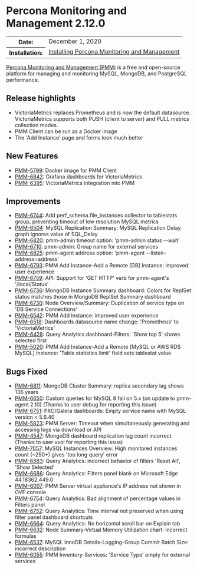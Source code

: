 # Percona Monitoring and Management 2.12.0

<table class="docutils field-list" frame="void" rules="none">
  <colgroup>
    <col class="field-name">
    <col class="field-body">
  </colgroup>
  <tbody valign="top">
    <tr class="field-odd field">
      <th class="field-name">Date:</th>
      <td class="field-body">December 1, 2020</td>
    </tr>
    <tr class="field-even field">
      <th class="field-name">Installation:</th>
      <td class="field-body">
        <a class="reference external" href="https://www.percona.com/software/pmm/quickstart">Installing Percona Monitoring and Management</a></td>
    </tr>
  </tbody>
</table>

[Percona Monitoring and Management (PMM)](https://www.percona.com/doc/percona-monitoring-and-management/2.x)
is a free and open-source platform for managing and monitoring MySQL, MongoDB, and PostgreSQL
performance.

## Release highlights

- VictoriaMetrics replaces Prometheus and is now the default datasource. VictoriaMetrics supports both PUSH (client to server) and PULL metrics collection modes.
- PMM Client can be run as a Docker image
- The 'Add Instance' page and forms look much better

## New Features

* [PMM-5799](https://jira.percona.com/browse/PMM-5799): Docker image for PMM Client
* [PMM-6842](https://jira.percona.com/browse/PMM-6842): Grafana dashboards for VictoriaMetrics
* [PMM-6395](https://jira.percona.com/browse/PMM-6395): VictoriaMetrics integration into PMM



## Improvements

* [PMM-6744](https://jira.percona.com/browse/PMM-6744): Add perf_schema.file_instances collector to tablestats group, preventing timeout of low resolution MySQL metrics
* [PMM-6504](https://jira.percona.com/browse/PMM-6504): MySQL Replication Summary: MySQL Replication Delay graph ignores value of SQL_Delay
* [PMM-6820](https://jira.percona.com/browse/PMM-6820): pmm-admin timeout option: 'pmm-admin status --wait'
* [PMM-6710](https://jira.percona.com/browse/PMM-6710): pmm-admin: Group name for external services
* [PMM-6825](https://jira.percona.com/browse/PMM-6825): pmm-agent address option: 'pmm-agent --listen-address=address'
* [PMM-6793](https://jira.percona.com/browse/PMM-6793): PMM Add Instance-Add a Remote [DB] Instance: improved user experience
* [PMM-6759](https://jira.percona.com/browse/PMM-6759): API: Support for 'GET HTTP' verb for pmm-agent's '/local/Status'
* [PMM-6736](https://jira.percona.com/browse/PMM-6736): MongoDB Instance Summary dashboard: Colors for ReplSet status matches those in MongoDB ReplSet Summary dashboard
* [PMM-6730](https://jira.percona.com/browse/PMM-6730): Node Overview/Summary: Duplication of service type on 'DB Service Connections'
* [PMM-6542](https://jira.percona.com/browse/PMM-6542): PMM Add Instance: improved user experience
* [PMM-6518](https://jira.percona.com/browse/PMM-6518): Dashboards datasource name change: 'Prometheus' to 'VictoriaMetrics'
* [PMM-6428](https://jira.percona.com/browse/PMM-6428): Query Analytics dashboard-Filters: 'Show top 5' shows selected first
* [PMM-5020](https://jira.percona.com/browse/PMM-5020): PMM Add Instance-Add a Remote [MySQL or AWS RDS MySQL] instance: 'Table statistics limit' field sets tablestat value



## Bugs Fixed

* [PMM-6811](https://jira.percona.com/browse/PMM-6811): MongoDB Cluster Summary: replica secondary lag shows 136 years
* [PMM-6650](https://jira.percona.com/browse/PMM-6650): Custom queries for MySQL 8 fail on 5.x (on update to pmm-agent 2.10) (Thanks to user debug for reporting this issue)
* [PMM-6751](https://jira.percona.com/browse/PMM-6751): PXC/Galera dashboards: Empty service name with MySQL version < 5.6.40
* [PMM-5823](https://jira.percona.com/browse/PMM-5823): PMM Server: Timeout when simultaneously generating and accessing logs via download or API
* [PMM-4547](https://jira.percona.com/browse/PMM-4547): MongoDB dashboard replication lag count incorrect (Thanks to user vvol for reporting this issue)
* [PMM-7057](https://jira.percona.com/browse/PMM-7057): MySQL Instances Overview: High monitored instances count (~250+) gives 'too long query' error
* [PMM-6883](https://jira.percona.com/browse/PMM-6883): Query Analytics: incorrect behavior of filters 'Reset All', 'Show Selected'
* [PMM-6686](https://jira.percona.com/browse/PMM-6686): Query Analytics: Filters panel blank on Microsoft Edge 44.18362.449.0
* [PMM-6007](https://jira.percona.com/browse/PMM-6007): PMM Server virtual appliance's IP address not shown in OVF console
* [PMM-6754](https://jira.percona.com/browse/PMM-6754): Query Analytics: Bad alignment of percentage values in Filters panel
* [PMM-6752](https://jira.percona.com/browse/PMM-6752): Query Analytics: Time interval not preserved when using filter panel dashboard shortcuts
* [PMM-6664](https://jira.percona.com/browse/PMM-6664): Query Analytics: No horizontal scroll bar on Explain tab
* [PMM-6632](https://jira.percona.com/browse/PMM-6632): Node Summary-Virtual Memory Utilization chart: incorrect formulas
* [PMM-6537](https://jira.percona.com/browse/PMM-6537): MySQL InnoDB Details-Logging-Group Commit Batch Size: incorrect description
* [PMM-6055](https://jira.percona.com/browse/PMM-6055): PMM Inventory-Services: 'Service Type' empty for external services


